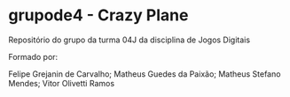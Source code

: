 # grupode4 - Crazy Plane 
Repositório do grupo da turma 04J da disciplina de Jogos Digitais

Formado por:

Felipe Grejanin de Carvalho;
Matheus Guedes da Paixão;
Matheus Stefano Mendes;
Vitor Olivetti Ramos


